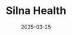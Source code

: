 ---  
layout: startup_page  
title: "Silna Health"  
id: "silnahealth.com"  
permalink: "/silnahealthsilnahealth.com03252025/"  
website: "https://www.silnahealth.com"  
funding_round: "Series A"  
funding_amount: "$27M"  
investors: "Accel, Bain Capital Ventures, Ramp co-founders, Opendoor co-founders, Truework co-founders, Eight Sleep co-founders"  
about: "Silna Health uses AI to streamline prior authorization, benefit checks, and eligibility verification in healthcare. Their platform automates insurance approvals, reducing approval times and helping healthcare providers focus on patient care. The company's platform has significantly reduced pre-visit processes, leading to faster access to critical treatments for patients."  
markets: "Healthtech, AI, Technology, Information and Internet"  
hq: "New York, New York, United States"  
founded_year: "2023"  
linkedin: "https://www.linkedin.com/company/silna-health"  
twitter: "https://twitter.com/SilnaHealth"  
instagram: ""  
facebook: "https://www.facebook.com/61564591763052"  
crunchbase: "https://www.crunchbase.com/organization/silna-health"  
pitchbook: "https://pitchbook.com/profiles/company/535206-25"  

date_display: "25-Mar-2025"  
date: "2025-03-25"

# SEO Optimization  
meta_title: "Silna Health - Series A Funding ($27M)"  
meta_description: "Silna Health, Silna Health uses AI to streamline prior authorization, benefit checks, and eligibility verification in healthcare. Their platform automates insurance..."  
meta_keywords: "Silna Health, Healthtech, AI, Technology, Information and Internet, Series A funding"  
canonical_url: "https://startup.projectstartups.com/silnahealthsilnahealth.com03252025/"  
---